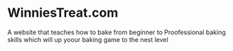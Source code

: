 # WinniesTreat.com
A website that teaches how to bake from beginner to Proofessional baking skills which will up yoour baking game to the nest level
